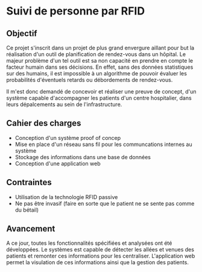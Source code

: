 # Suivi de personne par RFID 

## Objectif
Ce projet s'inscrit dans un projet de plus grand envergure aillant pour but la réalisation d'un outil de planification de rendez-vous dans un hôpital. Le majeur problème d'un tel outil est sa non capacité en prendre en compte le facteur humain dans ses décisions. En effet, sans des données statistiques sur des humains, il est impossible à un algorithme de pouvoir évaluer les probabilités d'éventuels retards ou débordements de rendez-vous.

Il m'est donc demandé de concevoir et réaliser une preuve de concept, d'un système capable d'accompagner les patients d'un centre hospitalier, dans leurs dépalcements au sein de l'infrastructure.

## Cahier des charges
- Conception d'un système proof of concep
- Mise en place d'un réseau sans fil pour les communcations internes au système
- Stockage des informations dans une base de données
- Conception d'une application web

## Contraintes
- Utilisation de la technologie RFID passive
- Ne pas être invasif (faire en sorte que le patient ne se sente pas comme du bétail)

## Avancement
A ce jour, toutes les fonctionnalités spécifiées et analysées ont été développées. Le systèmes est capable de détecter les allées et venues des patients et remonter ces informations pour les centraliser. L'application web permet la visulation de ces informations ainsi que la gestion des patients.


